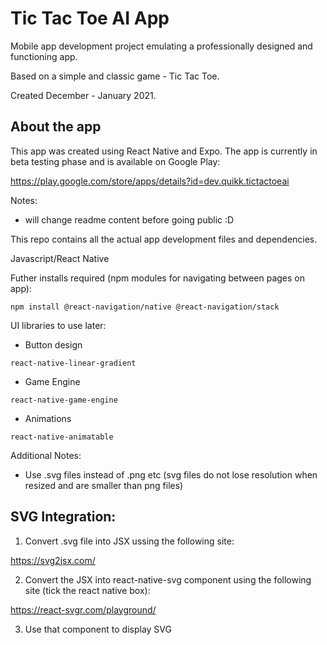 # Tic Tac Toe AI App

Mobile app development project emulating a professionally designed and functioning app.

Based on a simple and classic game - Tic Tac Toe.

Created December - January 2021.


## About the app

This app was created using React Native and Expo. The app is currently in beta testing phase and is available on Google Play:

https://play.google.com/store/apps/details?id=dev.quikk.tictactoeai



Notes:

* will change readme content before going public :D

This repo contains all the actual app development files and dependencies.

Javascript/React Native

Futher installs required (npm modules for navigating between pages on app):

```npm install @react-navigation/native @react-navigation/stack```

UI libraries to use later:

* Button design
 
 ```react-native-linear-gradient```
 
 * Game Engine
 
 ```react-native-game-engine```
 
 * Animations
 
 ```react-native-animatable```
 
 Additional Notes:
 
 * Use .svg files instead of .png etc (svg files do not lose resolution when resized and are smaller than png files)

## SVG Integration:

1. Convert .svg file into JSX ussing the following site:

https://svg2jsx.com/

2. Convert the JSX into react-native-svg component using the following site (tick the react native box):

https://react-svgr.com/playground/

3. Use that component to display SVG

